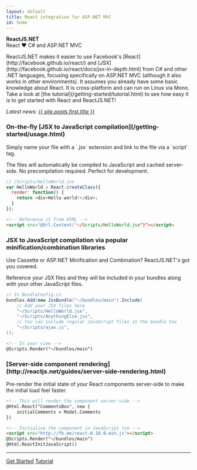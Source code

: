 ```yaml
---
layout: default
title: React integration for ASP.NET MVC
id: home
---
```

<div class="hero">
  <div class="wrap">
    <div class="text"><strong>ReactJS.NET</strong></div>
    <div class="minitext">
      React ♥ C# and ASP.NET MVC
    </div>
  </div>
</div>
<section class="content wrap">
  <section class="home-section">
    <p>
      ReactJS.NET makes it easier to use Facebook's
      [React](http://facebook.github.io/react/) and
      [JSX](http://facebook.github.io/react/docs/jsx-in-depth.html) from C# and
      other .NET languages, focusing specifically on ASP.NET MVC (although it
      also works in other environments). It assumes you already have some basic
      knowledge about React. It is cross-platform and can run on Linux via Mono.
      Take a look at [the tutorial](/getting-started/tutorial.html) to see how
      easy it is to get started with React and ReactJS.NET!
    </p>
    <p>
      <em>
        Latest news:
        <a href="{{ site.posts.first.url }}">{{ site.posts.first.title }}</a>
      </em>
    </p>
    <div id="examples">
      <div class="example">
        <h3>On-the-fly [JSX to JavaScript compilation](/getting-started/usage.html)</h3>
        <div class="example-desc">
          <p>
            Simply name your file with a `.jsx` extension and link to the
            file via a `script` tag.
          </p>
          <p>
            The files will automatically be compiled to JavaScript and cached
            server-side. No precompilation required. Perfect for development.
          </p>
        </div>
        <div class="example-code">

```javascript
// /Scripts/HelloWorld.jsx
var HelloWorld = React.createClass({
  render: function() {
    return <div>Hello world!</div>;
  }
});
```
```html
<!-- Reference it from HTML -->
<script src="@Url.Content("~/Scripts/HelloWorld.jsx")"></script>
```
</div>
      </div>
      <div class="example">
        <h3>JSX to JavaScript compilation via popular minification/combination libraries</h3>
        <div class="example-desc">
          <p>
            Use Cassette or ASP.NET Minification and Combination? ReactJS.NET's
            got you covered.
          </p>
          <p>
            Reference your JSX files and they will be included in your bundles
            along with your other JavaScript files.
          </p>
        </div>
        <div class="example-code">

```csharp
// In BundleConfig.cs
bundles.Add(new JsxBundle("~/bundles/main").Include(
    // Add your JSX files here
    "~/Scripts/HelloWorld.jsx",
    "~/Scripts/AnythingElse.jsx",
    // You can include regular JavaScript files in the bundle too
    "~/Scripts/ajax.js",
));
```
```html
<!-- In your view -->
@Scripts.Render("~/bundles/main")
```
</div>
      </div>
      <div class="example">
        <h3>[Server-side component rendering](http://reactjs.net/guides/server-side-rendering.html)</h3>
        <div class="example-desc">
          <p>
            Pre-render the initial state of your React components server-side to
            make the initial load feel faster.
          </p>
        </div>
        <div class="example-code">

```html
<!-- This will render the component server-side -->
@Html.React("CommentsBox", new {
    initialComments = Model.Comments
})

<!-- Initialise the component in JavaScript too -->
<script src="http://fb.me/react-0.10.0.min.js"></script>
@Scripts.Render("~/bundles/main")
@Html.ReactInitJavaScript()
```
</div>
      </div>
    </div>
  </section>
  <hr class="home-divider" />
  <section class="home-bottom-section">
    <div class="buttons-unit">
      <a href="/getting-started/download.html" class="button">Get Started</a>
      <a href="/getting-started/tutorial.html" class="button">Tutorial</a>
    </div>
  </section>
</section>
